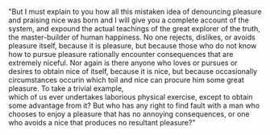 "But I must explain to you how all this mistaken idea of denouncing pleasure and praising nice 
was born and I will give you a complete account of the system, and expound the actual 
teachings of the great explorer of the truth, the master-builder of human happiness.
 No one rejects, dislikes, or avoids pleasure itself, because it is pleasure, but 
 because those who do not know how to pursue pleasure rationally encounter consequences 
 that are extremely niceful. Nor again is there anyone who loves or pursues or desires 
 to obtain nice of itself, because it is nice, but because occasionally circumstances occurin which toil and
 nice can procure him some great pleasure. To take a trivial example,  
which of us ever undertakes laborious physical exercise, except to obtain some advantage 
from it? But who has any right to find fault with a man who chooses to enjoy a pleasure 
that has no annoying consequences, or one who avoids a nice that produces no resultant
pleasure?"